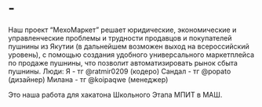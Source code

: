 # -
Наш проект “МехоМаркет” решает юридические, экономические и управленческие проблемы и трудности продавцов и покупателей пушнины из Якутии (в дальнейшем возможен выход на всероссийский уровень), с помощью создания удобного универсального маркетплейса по продаже пушнины, что позволит автоматизировать рынок сбыта пушнины.
Люди: 
 Я - тг @ratmir0209 (кодеро)
 Сандал - тг @popato (дизайнер)
 Милана - тг @koipaqwe (менеджер)

Это наша работа для хакатона Школьного Этапа МПИТ в МАШ.
